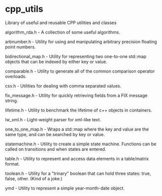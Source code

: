 # cpp_utils
Library of useful and reusable CPP utilities and classes

algorithm_rda.h - A collection of some useful algorithms.

arbnumber.h - Utility for using and manipulating arbitrary precision floating point numbers.

bidirectional_map.h - Utility for representing two one-to-one std::map objects that can be indexed by either key or value.

comparable.h - Utility to generate all of the common comparison operator overloads.

csv.h - Utilities for dealing with comma separated values.

fix_message.h - Utility for quickly retrieving fields from a FIX message string.

lifetime.h - Utility to benchmark the lifetime of c++ objects in containers.

lw_xml.h - Light-weight parser for xml-like text.

one_to_one_map.h - Wraps a std::map where the key and value are the same type, and can be searched by key or value.

statemachine.h - Utility to create a simple state machine. Functions can be called on transitions and when states are entered.

table.h - Utility to represent and access data elements in a table/matrix format.

toolean.h - Utility for a "trinary" boolean that can hold three states: true, false, other.  (Kind of a joke.)

ymd - Utility to represent a simple year-month-date object.
